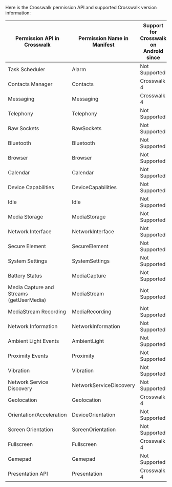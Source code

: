 Here is the Crosswalk permission API and supported Crosswalk version information:

|Permission API in Crosswalk|Permission Name in Manifest|Support for Crosswalk on Android since |Support for Crosswalk on Tizen since |
-------------|--------------|--------------|--------------
|Task Scheduler|Alarm|Not Supported||
|Contacts Manager|Contacts|Crosswalk 4||
|Messaging|Messaging|Crosswalk 4||
|Telephony|Telephony|Not Supported||
|Raw Sockets|RawSockets|Not Supported||
|Bluetooth|Bluetooth|Not Supported||
|Browser|Browser|Not Supported||
|Calendar|Calendar|Not Supported||
|Device Capabilities|DeviceCapabilities|Not Supported||
|Idle|Idle|Not Supported||
|Media Storage|MediaStorage|Not Supported||
|Network Interface|NetworkInterface|Not Supported||
|Secure Element|SecureElement|Not Supported||
|System Settings|SystemSettings|Not Supported||
|Battery Status|MediaCapture|Not Supported||
|Media Capture and Streams (getUserMedia)|MediaStream|Not Supported||
|MediaStream Recording|MediaRecording|Not Supported||
|Network Information|NetworkInformation|Not Supported||
|Ambient Light Events|AmbientLight|Not Supported||
|Proximity Events|Proximity|Not Supported||
|Vibration|Vibration|Not Supported||
|Network Service Discovery|NetworkServiceDiscovery|Not Supported||
|Geolocation|Geolocation|Crosswalk 4||
|Orientation/Acceleration|DeviceOrientation|Not Supported||
|Screen Orientation|ScreenOrientation|Not Supported||
|Fullscreen|Fullscreen|Crosswalk 4||
|Gamepad|Gamepad|Not Supported||
|Presentation API|Presentation|Crosswalk 4||